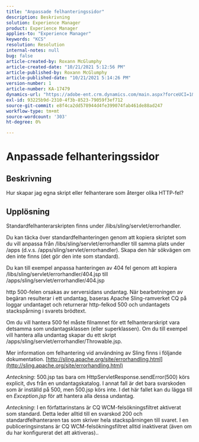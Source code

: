 ```yaml
---
title: "Anpassade felhanteringssidor"
description: Beskrivning
solution: Experience Manager
product: Experience Manager
applies-to: "Experience Manager"
keywords: "KCS"
resolution: Resolution
internal-notes: null
bug: false
article-created-by: Roxann McGlumphy
article-created-date: "10/21/2021 5:12:56 PM"
article-published-by: Roxann McGlumphy
article-published-date: "10/21/2021 5:14:26 PM"
version-number: 1
article-number: KA-17479
dynamics-url: "https://adobe-ent.crm.dynamics.com/main.aspx?forceUCI=1&pagetype=entityrecord&etn=knowledgearticle&id=4c665521-9232-ec11-b6e5-000d3a5ba97a"
exl-id: 93225b9d-2310-4f3b-8523-79059f3ef712
source-git-commit: e8f4ca2dd578944d4fe399074fab461de88ad247
workflow-type: tm+mt
source-wordcount: '303'
ht-degree: 0%

---
```


# Anpassade felhanteringssidor

## Beskrivning


Hur skapar jag egna skript eller felhanterare som återger olika HTTP-fel?


## Upplösning


Standardfelhanterarskripten finns under /libs/sling/servlet/errorhandler.

Du kan täcka över standardfelhanteringen genom att kopiera skriptet som du vill anpassa från /libs/sling/servlet/errorhandler till samma plats under /apps (d.v.s. /apps/sling/servlet/errorhandler). Skapa den här sökvägen om den inte finns (det gör den inte som standard).

Du kan till exempel anpassa hanteringen av 404 fel genom att kopiera /libs/sling/servlet/errorhandler/404.jsp till /apps/sling/servlet/errorhandler/404.jsp

http 500-felen orsakas av serversidans undantag. När bearbetningen av begäran resulterar i ett undantag, baseras Apache Sling-ramverket CQ på loggar undantaget och returnerar http-felkod 500 och undantagets stackspårning i svarets brödtext.

Om du vill hantera 500 fel måste filnamnet för ett felhanterarskript vara detsamma som undantagsklassen (eller superklassen). Om du till exempel vill hantera alla undantag skapar du ett skript /apps/sling/servlet/errorhandler/Throwable.jsp.

Mer information om felhantering vid användning av Sling finns i följande dokumentation. [http://sling.apache.org/site/errorhandling.html](http://sling.apache.org/site/errorhandling.html)

*Anteckning*: 500.jsp tas bara om HttpServletResponse.sendError(500) körs explicit, dvs från en undantagskatalog.
I annat fall är det bara svarskoden som är inställd på 500, men 500.jsp körs inte.
I det här fallet kan du lägga till en *Exception.jsp* för att hantera alla dessa undantag.

*Anteckning*: I en författarinstans är CQ WCM-felsökningsfiltret aktiverat som standard. Detta leder alltid till en svarskod 200 och standardfelhanteraren tas som skriver hela stackspårningen till svaret. I en publiceringsinstans är CQ WCM-felsökningsfiltret alltid inaktiverat (även om du har konfigurerat det att aktiveras)..
